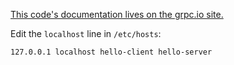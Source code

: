 [This code's documentation lives on the grpc.io site.](http://www.grpc.io/docs/quickstart/python.html)

Edit the `localhost` line in `/etc/hosts`:

    127.0.0.1 localhost hello-client hello-server
